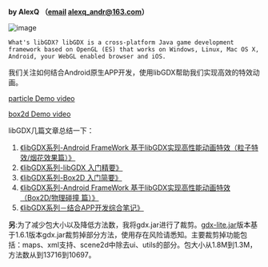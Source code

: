 **by AlexQ （[email](alexq_andr@163.com) alexq_andr@163.com）**

![image](http://7xox5k.com1.z0.glb.clouddn.com/15-12-5/13896084.jpg)


`What's libGDX?
libGDX is a cross-platform Java game development framework based on OpenGL (ES) that works on Windows, Linux, Mac OS X, Android, your WebGL enabled browser and iOS.`

我们关注如何结合Android原生APP开发，使用libGDX帮助我们实现高效的特效动画。

[particle Demo video](http://v.youku.com/v_show/id_XMTQwOTIyMjIyOA==.html)

[box2d Demo video](http://v.youku.com/v_show/id_XMTY1MDE4NzM4OA==.html)


libGDX几篇文章总结一下：

1. [《libGDX系列-Android FrameWork 基于libGDX实现高性能动画特效（粒子特效/烟花效果篇）》](http://alexq.farbox.com/post/2015-12-11)
2. [《libGDX系列-libGDX 入门精要》](http://alexq.farbox.com/post/libgdx)
3. [《libGDX系列-Box2D 入门简要》](http://alexq.farbox.com/post/box2d-ru-men-jian-yao)
4. [《libGDX系列-Android FrameWork 基于libGDX实现高性能动画特效（Box2D/物理碰撞 篇）》](http://alexq.farbox.com/post/android-framework-ji-yu-libgdxshi-xian-gao-xing-neng-dong-hua-te-xiao-box2d/wu-li-peng-zhuang-pian)
5. [《libGDX系列－结合APP开发综合笔记》](http://alexq.farbox.com/post/libgdxxi-lie-ji-yu-appzong-he-bi-ji)


**另**:为了减少包大小以及降低方法数，我将gdx.jar进行了裁剪。[gdx-lite.jar](http://7xox5k.com1.z0.glb.clouddn.com/gdx-lite.jar)版本基于1.6.1版本gdx.jar裁剪掉部分方法，使用存在风险请悉知。主要裁剪掉功能包括：maps、xml支持、scene2d中除去ui、utils的部分。包大小从1.8M到1.3M，方法数从到13716到10697。